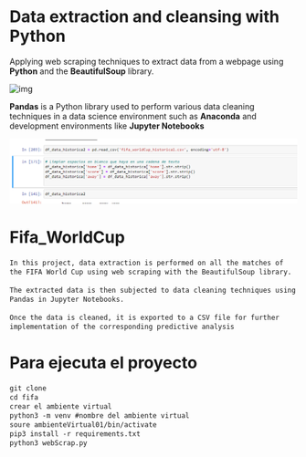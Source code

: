 # Data extraction and cleansing with Python

Applying web scraping techniques to extract data from a webpage using **Python** and the **BeautifulSoup** library.

![img](https://github.com/lufarapCode/lufarapCode/blob/main/img/imag1.PNG)

**Pandas** is a Python library used to perform various data cleaning techniques in a data science environment such as **Anaconda** and development environments like **Jupyter Notebooks**

![img](https://github.com/lufarapCode/lufarapCode/blob/main/img/imag2.PNG)

# Fifa_WorldCup

```
In this project, data extraction is performed on all the matches of the FIFA World Cup using web scraping with the BeautifulSoup library.

The extracted data is then subjected to data cleaning techniques using Pandas in Jupyter Notebooks.

Once the data is cleaned, it is exported to a CSV file for further implementation of the corresponding predictive analysis
```

# Para ejecuta el proyecto
```
git clone
cd fifa
crear el ambiente virtual
python3 -m venv #nombre del ambiente virtual
soure ambienteVirtual01/bin/activate
pip3 install -r requirements.txt
python3 webScrap.py
```
